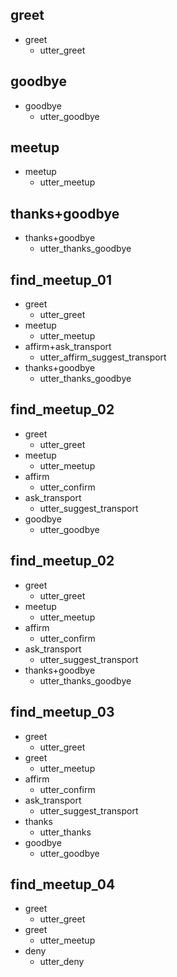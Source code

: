 ## greet
* greet
    - utter_greet
	

## goodbye
* goodbye
    - utter_goodbye
	

## meetup
* meetup
    - utter_meetup
	
	
## thanks+goodbye
* thanks+goodbye
    - utter_thanks_goodbye

	
## find_meetup_01
* greet
    - utter_greet
* meetup
    - utter_meetup
* affirm+ask_transport
    - utter_affirm_suggest_transport
* thanks+goodbye
	- utter_thanks_goodbye
	
	
	
## find_meetup_02
* greet
    - utter_greet
* meetup
    - utter_meetup
* affirm
    - utter_confirm
* ask_transport
	- utter_suggest_transport
* goodbye
	- utter_goodbye	
	
	
## find_meetup_02
* greet
    - utter_greet
* meetup
    - utter_meetup
* affirm
    - utter_confirm
* ask_transport
	- utter_suggest_transport	
* thanks+goodbye
	- utter_thanks_goodbye		
	
	
## find_meetup_03
* greet
	- utter_greet
* greet
	- utter_meetup
* affirm
	- utter_confirm
* ask_transport
	- utter_suggest_transport
* thanks
	- utter_thanks
* goodbye
	- utter_goodbye
	
	
## find_meetup_04
* greet
	- utter_greet
* greet
	- utter_meetup
* deny
	- utter_deny

	
	
		
	
	
	
	
